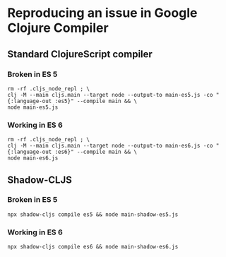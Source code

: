 # Reproducing an issue in Google Clojure Compiler

## Standard ClojureScript compiler
### Broken in ES 5

```
rm -rf .cljs_node_repl ; \
clj -M --main cljs.main --target node --output-to main-es5.js -co "{:language-out :es5}" --compile main && \
node main-es5.js
```

### Working in ES 6

```
rm -rf .cljs_node_repl ; \
clj -M --main cljs.main --target node --output-to main-es6.js -co "{:language-out :es6}" --compile main && \
node main-es6.js
```


## Shadow-CLJS

### Broken in ES 5

```
npx shadow-cljs compile es5 && node main-shadow-es5.js
```

### Working in ES 6

```
npx shadow-cljs compile es6 && node main-shadow-es6.js
```
